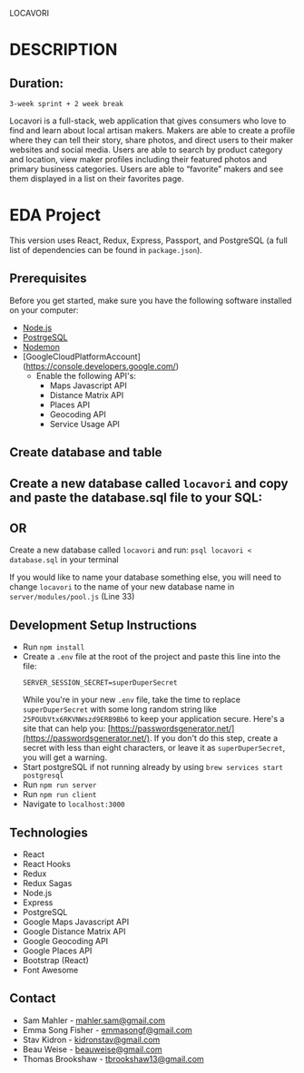 LOCAVORI

# DESCRIPTION

  ## Duration:
    3-week sprint + 2 week break

  Locavori is a full-stack, web application that gives consumers who love to find and learn about local artisan makers. Makers are able to create a profile where they can tell their story, share photos, and direct users to their maker websites and social media. Users are able to search by product category and location, view maker profiles including their featured photos and primary business categories. Users are able to “favorite” makers and see them displayed in a list on their favorites page.



# EDA Project
This version uses React, Redux, Express, Passport, and PostgreSQL (a full list of dependencies can be found in `package.json`).



## Prerequisites

Before you get started, make sure you have the following software installed on your computer:

- [Node.js](https://nodejs.org/en/)
- [PostrgeSQL](https://www.postgresql.org/)
- [Nodemon](https://nodemon.io/)
- [GoogleCloudPlatformAccount] (https://console.developers.google.com/)
  - Enable the following API's:
    - Maps Javascript API
    - Distance Matrix API
    - Places API
    - Geocoding API
    - Service Usage API



## Create database and table

Create a new database called `locavori` and copy and paste the database.sql file to your SQL:
----------
OR
----------
Create a new database called `locavori` and run: `psql locavori < database.sql` in your terminal

If you would like to name your database something else, you will need to change `locavori` to the name of your new database name in `server/modules/pool.js` (Line 33)



## Development Setup Instructions

- Run `npm install`
- Create a `.env` file at the root of the project and paste this line into the file:
  ```
  SERVER_SESSION_SECRET=superDuperSecret
  ```
  While you're in your new `.env` file, take the time to replace `superDuperSecret` with some long random string like `25POUbVtx6RKVNWszd9ERB9Bb6` to keep your application secure. Here's a site that can help you: [https://passwordsgenerator.net/](https://passwordsgenerator.net/). If you don't do this step, create a secret with less than eight characters, or leave it as `superDuperSecret`, you will get a warning.
- Start postgreSQL if not running already by using `brew services start postgresql`
- Run `npm run server`
- Run `npm run client`
- Navigate to `localhost:3000`



## Technologies

- React
- React Hooks
- Redux
- Redux Sagas
- Node.js
- Express
- PostgreSQL
- Google Maps Javascript API
- Google Distance Matrix API
- Google Geocoding API
- Google Places API
- Bootstrap (React)
- Font Awesome

## Contact
- Sam Mahler - [mahler.sam@gmail.com](mailto:mahler.sam@gmail.com)
- Emma Song Fisher - [emmasongf@gmail.com](mailto:emmasongf@gmail.com)
- Stav Kidron - [kidronstav@gmail.com](mailto:kidronstav@gmail.com)
- Beau Weise - [beauweise@gmail.com](mailto:beauweise@gmail.com)
- Thomas Brookshaw - [tbrookshaw13@gmail.com](mailto:tbrookshaw13@gmail.com)


 







